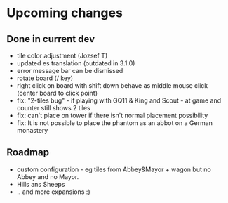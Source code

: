 # Upcoming changes

## Done in current dev

* tile color adjustment (Jozsef T)
* updated es translation (outdated in 3.1.0)
* error message bar can be dismissed
* rotate board (/ key)
* right click on board with shift down behave as middle mouse click (center board to click point)
* fix: "2-tiles bug" - if playing with GQ11 & King and Scout - at game and counter still shows 2 tiles
* fix: can't place on tower if there isn't normal placement possibility
* fix: It is not possible to place the phantom as an abbot on a German monastery


## Roadmap

*  custom configuration - eg tiles from Abbey&Mayor + wagon but  no Abbey and no Mayor.
* Hills ans Sheeps
* .. and more expansions :)